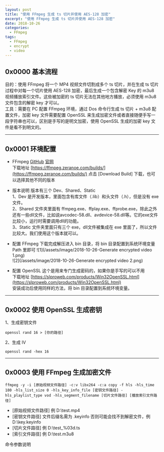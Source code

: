 ```yaml
---
layout: post
title: "使用 FFmpeg 生成 ts 切片并使用 AES-128 加密"
excerpt: "使用 FFmpeg 生成 ts 切片并使用 AES-128 加密"
date: 2018-10-26
categories:
  - FFmpeg
tags:
  - FFmpeg
  - encrypt
  - video
---
```


## 0x0000 基本流程
目的：使用 FFmpeg 将一个 MP4 视频文件切割成多个 ts 切片，并在生成 ts 切片过程中对每一个切片使用 AES-128 加密，最后生成一个包含解密 Key 的 m3u8 视频播放索引文件。这些被加密的 ts 切片无法在其他地方播放，必须使用 m3u8 文件包含的解密 key 才可以。  
工具：需要在 PC 配置 FFmpeg 环境，通过 Dos 命令行生成 ts 切片 + m3u8 配置文件，加密 key 文件需要配置 OpenSSL 来生成加密文件或者直接随便手写一段字符串也可以，区别是手写的是明文加密，使用 OpenSSL 生成的加密 key 文件是看不到明文的。

-------------------

## 0x0001 环境配置
* FFmpeg [GitHub](https://github.com/FFmpeg/FFmpeg) [官网](https://ffmpeg.org)  
下载地址 [https://ffmpeg.zeranoe.com/builds/](https://ffmpeg.zeranoe.com/builds/) 点击 [Download Build] 下载，也可以选择其他不同的版本

* 版本说明
版本有三个 Dev、Shared、Static  
1、Dev 是开发版本，里面包含有库文件（.lib）和头文件（.h），但是没有 exe 文件。  
2、Shared 文件夹里面有 ffmpeg.exe、ffplay.exe、ffprobe.exe，除此之外还有一些dll文件，比如说avcodec-58.dll、avdevice-58.dll等。它的exe文件比较小，运行时需要调用dll的功能。  
3、Static 文件夹里面只有三个 exe，dll文件被集成在 exe 里面了，所以文件比较大。我们使用这个版本就可以。

* 配置 FFmpeg
下载完成解压进入 bin 目录，将 bin 目录配置到系统环境变量 Path 里即可
![1](/assets/image/2018-10-26-Generate encrypted video 1.png)  
![2](/assets/image/2018-10-26-Generate encrypted video 2.png)  

* 配置 OpenSSL 这个是用来专门生成密码的，如果你是手写的可以不用  
下载地址 [https://slproweb.com/products/Win32OpenSSL.html](https://slproweb.com/products/Win32OpenSSL.html)  
安装成功后使用同样的方法，将 bin 目录配置到系统环境变量。

-------------------

## 0x0002 使用 OpenSSL 生成密钥
1、生成密钥文件
```
openssl rand 16 > [你的路径]
```

2、生成 IV
```
openssl rand -hex 16
```

-------------------

## 0x0003 使用 FFmpeg 生成加密文件
```
ffmpeg -y -i [原始视频文件路径] -c:v libx264 -c:a copy -f hls -hls_time 180 -hls_list_size 0 -hls_key_info_file [密钥文件路径] -hls_playlist_type vod -hls_segment_filename [切片文件路径] [播放索引文件路径]
```

* [原始视频文件路径] 例 D:\test.mp4  
* [密钥文件路径] 文件后缀名需为 .keyinfo 否则可能会找不到解密文件，例 D:\key.keyinfo
* [切片文件路径] 例 D:\test_%03d.ts
* [索引文件路径] 例 D:\test.m3u8 

命令参数说明
